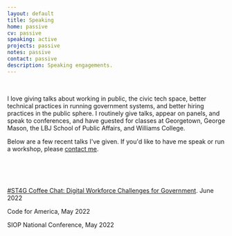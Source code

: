 ```yaml
---
layout: default
title: Speaking
home: passive
cv: passive
speaking: active
projects: passive
notes: passive
contact: passive
description: Speaking engagements.
---
```


<br>

I love giving talks about working in public, the civic tech space, better technical practices in running government systems, and better hiring practices in the public sphere. I routinely give talks, appear on panels, and speak to conferences, and have guested for classes at Georgetown, George Mason, the LBJ School of Public Affairs, and Williams College.

Below are a few recent talks I've given. If you'd like to have me speak or run a workshop, please [contact me](/contact).

<br>
<br>
<br>

[#ST4G Coffee Chat: Digital Workforce Challenges for Government](https://www.linkedin.com/video/event/urn:li:ugcPost:6942593447019106304/). June 2022

Code for America, May 2022

SIOP National Conference, May 2022
